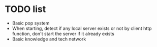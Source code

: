 # TODO list
* Basic pop system
* When starting, detect if any local server exists or not by client http function, don't start the server if it already exists
* Basic knowledge and tech network